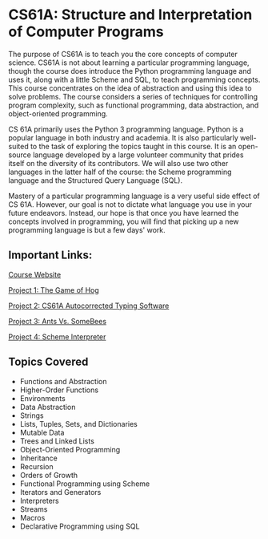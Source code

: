 # CS61A: Structure and Interpretation of Computer Programs

The purpose of CS61A is to teach you the core concepts of computer science. CS61A is not about learning a particular programming language, though the course does introduce the Python programming language and uses it, along with a little Scheme and SQL, to teach programming concepts. This course concentrates on the idea of abstraction and using this idea to solve problems. The course considers a series of techniques for controlling program complexity, such as functional programming, data abstraction, and object-oriented programming.

CS 61A primarily uses the Python 3 programming language. Python is a popular language in both industry and academia. It is also particularly well-suited to the task of exploring the topics taught in this course. It is an open-source language developed by a large volunteer community that prides itself on the diversity of its contributors. We will also use two other languages in the latter half of the course: the Scheme programming language and the Structured Query Language (SQL).

Mastery of a particular programming language is a very useful side effect of CS 61A. However, our goal is not to dictate what language you use in your future endeavors. Instead, our hope is that once you have learned the concepts involved in programming, you will find that picking up a new programming language is but a few days' work.

## **Important Links:**

[Course Website](https://inst.eecs.berkeley.edu/~cs61a/fa19/) 

[Project 1: The Game of Hog](https://inst.eecs.berkeley.edu/~cs61a/fa19/proj/hog/)

[Project 2: CS61A Autocorrected Typing Software](https://inst.eecs.berkeley.edu/~cs61a/fa19/proj/cats/)

[Project 3: Ants Vs. SomeBees](https://inst.eecs.berkeley.edu/~cs61a/fa19/proj/ants/)

[Project 4: Scheme Interpreter](https://inst.eecs.berkeley.edu/~cs61a/fa19/proj/scheme_stubbed/)

## Topics Covered
* Functions and Abstraction
* Higher-Order Functions
* Environments
* Data Abstraction
* Strings
* Lists, Tuples, Sets, and Dictionaries
* Mutable Data
* Trees and Linked Lists
* Object-Oriented Programming
* Inheritance
* Recursion
* Orders of Growth
* Functional Programming using Scheme
* Iterators and Generators
* Interpreters
* Streams
* Macros
* Declarative Programming using SQL
